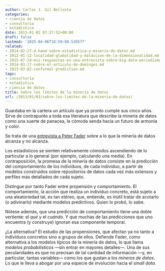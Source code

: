 ```yaml
---
author: Carlos J. Gil Bellosta
categories:
- ciencia de datos
- consultoría
- estadística
date: 2013-01-02 07:27:52+00:00
draft: false
lastmod: '2025-04-06T18:59:08.539577'
related:
- 2014-02-27-d-hand-sobre-estadistica-y-mineria-de-datos.md
- 2012-01-12-localidad-globalidad-y-maldicion-de-la-dimensionalidad.md
- 2015-07-24-mis-respuestas-en-una-entrevista-sobre-big-data-periodismo-de-datos-etc.md
- 2014-03-17-sobre-el-articulo-de-domingos.md
- 2023-03-02-conformal-prediction.md
tags:
- consultoría
- estadística
- ciencia de datos
title: Sobre los límites de la minería de datos
url: /2013/01/02/sobre-los-limites-de-la-mineria-de-datos/
---
```


Guardaba en la cartera un artículo que ya pronto cumple sus cinco años. Sirve de contrapunto a toda esa literatura que describe la minería de datos como una suerte de panacea, la cómoda senda hacia un futuro de armonía y color.

Se trata de una [entrevista a Peter Fader](http://www.cioinsight.com/c/a/Past-News/What-Data-Mining-Can-and-Cant-Do/) sobre a lo que la minería de datos alcanza y no alcanza.

Los estadísticos se sienten relativamente cómodos ascendiendo de lo particular a lo general (por ejemplo, calculando una media). En contraposición, la promesa de la minería de datos consiste en la predicción del comportamiento de los individuos, de cada individuo, a partir de modelos construidos sobre repositorios de datos cada vez más extensos y perfiles más detallados de cada sujeto.

Distingue por tanto Fader entre propensión y comportamiento. El comportamiento, la acción que realiza un individuo concreto, está sujeto a una aleatoriedad tal, es tan etéreo, que, entiende, es inútil tratar de acotarlo (o adivinarlo) mediante modelos predictivos. Quien lo probó, lo sabe.

Nótese además, que una predicción de comportamiento tiene una doble vertiente: el _qué_ y el _cuándo_. Y que muchas de las _predicciones_ que uno encuentra (y construye) ignoran esa componente temporal.

¿La alternativa? El estudio de las propensiones, que afectan ya no tanto a individuos concretos sino a grupos de ellos. Defiende Fader, como alternativa a los modelos típicos de la minería de datos, lo que llama _modelos probabilísticos_ —sin entrar en mayores detalles—. Una de sus pecularidades es que no precisan de tal cantidad de información —y, en particular, tantas variables— como los que gustan a los _mineros de datos_. Lo que le lleva a abogar por una especie de involución hacia el _small data_.
